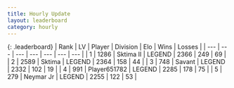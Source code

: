 ```yaml
---
title: Hourly Update
layout: leaderboard
category: hourly
---
```


{: .leaderboard}
| Rank | LV | Player | Division | Elo | Wins | Losses |
| --- | --- | --- | --- | --- | --- | --- |
| <span data-change="0">1</span> | 1286 | <span title="ID: 402846">Sktima II</span> | LEGEND | <span data-change="0">2366</span> | <span data-change="0">249</span> | <span data-change="0">69</span> |
| <span data-change="0">2</span> | 2589 | <span title="ID: 353063">Sktima</span> | LEGEND | <span data-change="0">2364</span> | <span data-change="0">158</span> | <span data-change="0">44</span> |
| <span data-change="0">3</span> | 748 | <span title="ID: 556277">Savant</span> | LEGEND | <span data-change="0">2332</span> | <span data-change="0">102</span> | <span data-change="0">19</span> |
| <span data-change="0">4</span> | 991 | <span title="ID: 651782">Player651782</span> | LEGEND | <span data-change="0">2285</span> | <span data-change="0">178</span> | <span data-change="0">75</span> |
| <span data-change="0">5</span> | 279 | <span title="ID: 396909">Neymar Jr</span> | LEGEND | <span data-change="0">2255</span> | <span data-change="0">122</span> | <span data-change="0">53</span> |